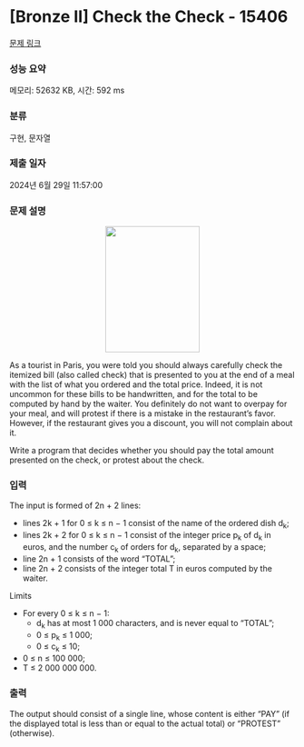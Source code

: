 # [Bronze II] Check the Check - 15406 

[문제 링크](https://www.acmicpc.net/problem/15406) 

### 성능 요약

메모리: 52632 KB, 시간: 592 ms

### 분류

구현, 문자열

### 제출 일자

2024년 6월 29일 11:57:00

### 문제 설명

<p style="text-align:center"><img alt="" src="https://onlinejudgeimages.s3-ap-northeast-1.amazonaws.com/problem/15406/1.png" style="height:222px; width:166px"></p>

<p>As a tourist in Paris, you were told you should always carefully check the itemized bill (also called check) that is presented to you at the end of a meal with the list of what you ordered and the total price. Indeed, it is not uncommon for these bills to be handwritten, and for the total to be computed by hand by the waiter. You definitely do not want to overpay for your meal, and will protest if there is a mistake in the restaurant’s favor. However, if the restaurant gives you a discount, you will not complain about it.</p>

<p>Write a program that decides whether you should pay the total amount presented on the check, or protest about the check.</p>

### 입력 

 <p>The input is formed of 2n + 2 lines:</p>

<ul>
	<li>lines 2k + 1 for 0 ≤ k ≤ n − 1 consist of the name of the ordered dish d<sub>k</sub>;</li>
	<li>lines 2k + 2 for 0 ≤ k ≤ n − 1 consist of the integer price p<sub>k</sub> of d<sub>k</sub> in euros, and the number c<sub>k</sub> of orders for d<sub>k</sub>, separated by a space;</li>
	<li>line 2n + 1 consists of the word “TOTAL”;</li>
	<li>line 2n + 2 consists of the integer total T in euros computed by the waiter.</li>
</ul>

<p>Limits</p>

<ul>
	<li>For every 0 ≤ k ≤ n − 1:
	<ul>
		<li>d<sub>k</sub> has at most 1 000 characters, and is never equal to “TOTAL”;</li>
		<li>0 ≤ p<sub>k</sub> ≤ 1 000;</li>
		<li>0 ≤ c<sub>k</sub> ≤ 10;</li>
	</ul>
	</li>
	<li>0 ≤ n ≤ 100 000;</li>
	<li>T ≤ 2 000 000 000.</li>
</ul>

### 출력 

 <p>The output should consist of a single line, whose content is either “PAY” (if the displayed total is less than or equal to the actual total) or “PROTEST” (otherwise).</p>

